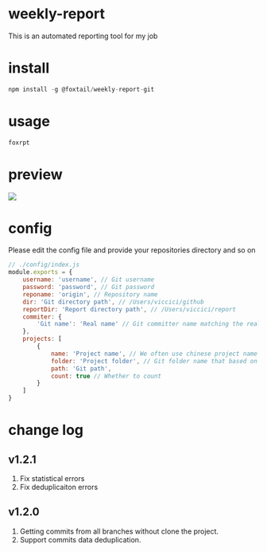 # weekly-report

This is an automated reporting tool for my job

# install

```js
npm install -g @foxtail/weekly-report-git
```

# usage

```js
foxrpt
```

# preview

![](https://ws4.sinaimg.cn/large/006tKfTcgy1g1gnmhjnczj30sg1mh0uf.jpg)

# config

Please edit the config file and provide your repositories directory and so on

```js
// ./config/index.js
module.exports = {
    username: 'username', // Git username
    password: 'password', // Git password
    reponame: 'origin', // Repository name
    dir: 'Git directory path', // /Users/viccici/github
    reportDir: 'Report directory path', // /Users/viccici/report
    commiter: {
        'Git name': 'Real name' // Git committer name matching the real name
    },
    projects: [
        {
            name: 'Project name', // We often use chinese project name
            folder: 'Project folder', // Git folder name that based on git path.  [ PS: weekly-report-git ]
            path: 'Git path',
            count: true // Whether to count
        }
    ]
}
```

# change log

## v1.2.1
1. Fix statistical errors
2. Fix deduplicaiton errors

## v1.2.0
1. Getting commits from all branches without clone the project.
2. Support commits data deduplication.
